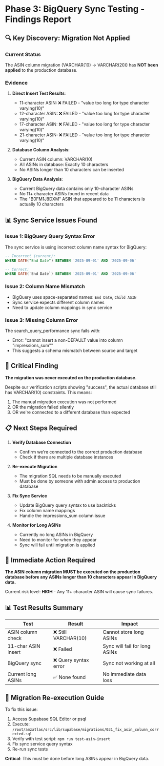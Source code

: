 # Phase 3: BigQuery Sync Testing - Findings Report

## 🔍 Key Discovery: Migration Not Applied

### Current Status
The ASIN column migration (VARCHAR(10) → VARCHAR(20)) has **NOT been applied** to the production database.

### Evidence
1. **Direct Insert Test Results**:
   - 11-character ASIN: ❌ FAILED - "value too long for type character varying(10)"
   - 12-character ASIN: ❌ FAILED - "value too long for type character varying(10)"
   - 17-character ASIN: ❌ FAILED - "value too long for type character varying(10)"
   - 21-character ASIN: ❌ FAILED - "value too long for type character varying(10)"

2. **Database Column Analysis**:
   - Current ASIN column: VARCHAR(10)
   - All ASINs in database: Exactly 10 characters
   - No ASINs longer than 10 characters can be inserted

3. **BigQuery Data Analysis**:
   - Current BigQuery data contains only 10-character ASINs
   - No 11+ character ASINs found in recent data
   - The "B0FM1J8DXM" ASIN that appeared to be 11 characters is actually 10 characters

## 📊 Sync Service Issues Found

### Issue 1: BigQuery Query Syntax Error
The sync service is using incorrect column name syntax for BigQuery:
```sql
-- Incorrect (current):
WHERE DATE("End Date") BETWEEN '2025-09-01' AND '2025-09-06'

-- Correct:
WHERE DATE(`End Date`) BETWEEN '2025-09-01' AND '2025-09-06'
```

### Issue 2: Column Name Mismatch
- BigQuery uses space-separated names: `End Date`, `Child ASIN`
- Sync service expects different column names
- Need to update column mappings in sync service

### Issue 3: Missing Column Error
The search_query_performance sync fails with:
- Error: "cannot insert a non-DEFAULT value into column \"impressions_sum\""
- This suggests a schema mismatch between source and target

## 🚨 Critical Finding

**The migration was never executed on the production database.**

Despite our verification scripts showing "success", the actual database still has VARCHAR(10) constraints. This means:
1. The manual migration execution was not performed
2. OR the migration failed silently
3. OR we're connected to a different database than expected

## 📋 Next Steps Required

1. **Verify Database Connection**
   - Confirm we're connected to the correct production database
   - Check if there are multiple database instances

2. **Re-execute Migration**
   - The migration SQL needs to be manually executed
   - Must be done by someone with admin access to production database

3. **Fix Sync Service**
   - Update BigQuery query syntax to use backticks
   - Fix column name mappings
   - Handle the impressions_sum column issue

4. **Monitor for Long ASINs**
   - Currently no long ASINs in BigQuery
   - Need to monitor for when they appear
   - Sync will fail until migration is applied

## 🎯 Immediate Action Required

**The ASIN column migration MUST be executed on the production database before any ASINs longer than 10 characters appear in BigQuery data.**

Current risk level: **HIGH** - Any 11+ character ASIN will cause sync failures.

## 📊 Test Results Summary

| Test | Result | Impact |
|------|--------|---------|
| ASIN column check | ❌ Still VARCHAR(10) | Cannot store long ASINs |
| 11-char ASIN insert | ❌ Failed | Sync will fail for long ASINs |
| BigQuery sync | ❌ Query syntax error | Sync not working at all |
| Current long ASINs | ✅ None found | No immediate data loss |

## 🔧 Migration Re-execution Guide

To fix this issue:

1. Access Supabase SQL Editor or psql
2. Execute: `/root/amzatlas/src/lib/supabase/migrations/031_fix_asin_column_corrected.sql`
3. Verify with test script: `npm run test-asin-insert`
4. Fix sync service query syntax
5. Re-run sync tests

**Critical**: This must be done before long ASINs appear in BigQuery data.
